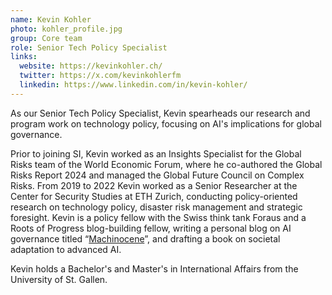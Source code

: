 ```yaml
---
name: Kevin Kohler
photo: kohler_profile.jpg
group: Core team
role: Senior Tech Policy Specialist
links:
  website: https://kevinkohler.ch/
  twitter: https://x.com/kevinkohlerfm
  linkedin: https://www.linkedin.com/in/kevin-kohler/
---
```

As our Senior Tech Policy Specialist, Kevin spearheads our research and program work on technology policy, focusing on AI's implications for global governance.

Prior to joining SI, Kevin worked as an Insights Specialist for the Global Risks team of the World Economic Forum, where he co-authored the Global Risks Report 2024 and managed the Global Future Council on Complex Risks. From 2019 to 2022 Kevin worked as a Senior Researcher at the Center for Security Studies at ETH Zurich, conducting policy-oriented research on technology policy, disaster risk management and strategic foresight. Kevin is a policy fellow with the Swiss think tank Foraus and a Roots of Progress blog-building fellow, writing a personal blog on AI governance titled “[Machinocene](https://machinocene.substack.com/)”, and drafting a book on societal adaptation to advanced AI.

Kevin holds a Bachelor's and Master's in International Affairs from the University of St. Gallen.

